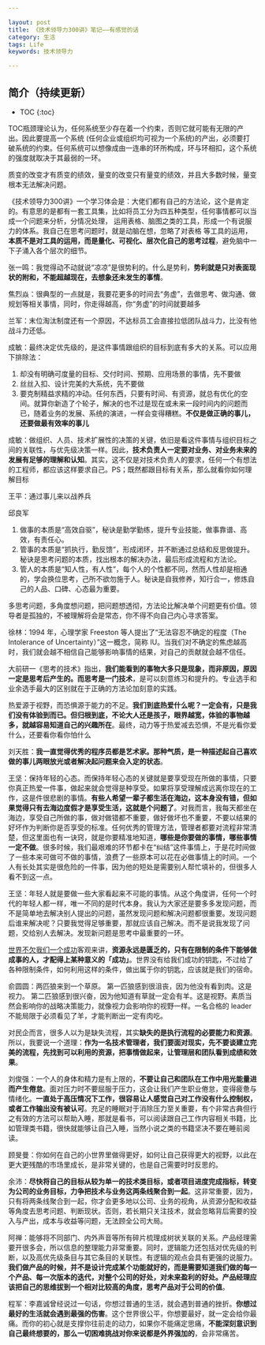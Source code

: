 ```yaml
---

layout: post
title: 《技术领导力300讲》笔记——有感觉的话
category: 生活
tags: Life
keywords: 技术领导力

---
```


## 简介（持续更新）

* TOC
{:toc}

TOC瓶颈理论认为，任何系统至少存在着一个约束，否则它就可能有无限的产出。因此要提高一个系统 (任何企业或组织均可视为一个系统)的产出，必须要打破系统的约束。任何系统可以想像成由一连串的环所构成，环与环相扣，这个系统的强度就取决于其最弱的一环。

质变的改变才有质变的绩效，量变的改变只有量变的绩效，并且大多数时候，量变根本无法解决问题。 

《技术领导力300讲》一个学习体会是：大佬们都有自己的方法论，这个是肯定的。有意思的是都有一套工具集，比如将员工分为四五种类型，任何事情都可以当成一个问题来分析，分情况处理， 运用表格、脑图之类的工具，形成一个有说服力的体系。我自己在思考问题时，就是动脑在想，忽略了对表格 等工具的运用，**本质不是对工具的运用，而是量化、可视化、层次化自己的思考过程**，避免脑中一下子涌入各个层次的细节。

张一鸣：我觉得动不动就说“凉凉”是很势利的。什么是势利，**势利就是只对表面现状的附和，不能超越现在，去想象还未发生的事情**。

焦烈焱：很典型的一点就是，我要花更多的时间去“务虚”，去做思考、做沟通、做规划等相关事情，同时，你走得越高，你“务虚”的时间就要越多

兰军：末位淘汰制度还有一个原因，不达标员工会直接拉低团队战斗力，比没有他战斗力还低。

成敏：最终决定优先级的，是这件事情跟组织的目标到底有多大的关系。可以应用下排除法：

1. 却没有明确可度量的目标、交付时间、预期、应用场景的事情，先不要做
2. 丝丝入扣、设计完美的大系统，先不要做
3. 要克制精益求精的冲动。任何东西，只要有时间、有资源，就总有优化的空间。就算你新造了个轮子，解决的也不过是现在或未来一段时间内的问题而已，随着业务的发展、系统的演进，一样会变得糟糕。**不仅是做正确的事儿，还要做最有效率的事儿**

成敏：做组织、人员、技术扩展性的决策的关键，依旧是看这件事情与组织目标之间的关联性，与优先级决策一样。因此，**技术负责人一定要对业务、对业务未来的发展有足够的理解和认知**。其实，这不仅是对技术负责人的要求，任何一个有想法的工程师，都应该这样要求自己。PS；既然都跟目标有关系，那么就看你如何理解目标

王平：通过事儿来以战养兵

邱良军

1. 做事的本质是“高效自驱”，秘诀是勤学勤练，提升专业技能，做事靠谱、高效，有责任心。
2. 管事的本质是“抓执行，勤反馈”，形成闭环，并不断通过总结和反思做提升。秘诀是思考问题的本质，找出根本的解决办法，最后形成流程和方法论。
3. 管人的本质是“知人性，有人性”，每个人的个性都不同，然而人性却是相通的，学会换位思考，己所不欲勿施于人。秘诀是自我修养，知行合一，修炼自己的人品、口碑、心态最为重要。

多思考问题，多角度想问题，把问题想透彻，方法论比解决单个问题更有价值。领导者是孤独的，不被理解将会是常态，你不得不向自己内心寻求答案。

徐林：1994 年，心理学家 Freeston 等人提出了“无法容忍不确定的程度（The Intolerance of Uncertainty）”这一概念，简称 IU。当我们对不确定的焦虑越高时，我们就会越不相信自己能够影响事情的结果，对自己的贡献就会越不信任。

大前研一《思考的技术》指出，**我们能看到的事物大多只是现象，而非原因，原因一定是思考后产生的。而思考是一门技术**，是可以刻意练习和提升的。专业选手和业余选手最大的区别就在于正确的方法论加刻意的实践。

热爱源于视野，而恐惧源于能力的不足。**我们到底热爱什么呢？一定会有，只是我们没有体验到而已。但归根到底，不论大人还是孩子，眼界越宽，体验的事物越多，就越容易知道自己的兴趣所在**。最终，动力等于热爱减去恐惧，不是光看你爱什么，还要看你看你怕什么

刘天胜：**我一直觉得优秀的程序员都是艺术家。那种气质，是一种描述起自己喜欢做的事儿两眼放光或者解决起问题来会入定的状态**。

王坚：保持年轻的心态。而保持年轻心态的关键就是要享受现在所做的事情，只要你真正热爱一件事，做起来就会觉得是种享受。如果将享受理解成远离你现在的工作，这是件很悲剧的事情。**有些人希望一辈子都生活在海边，这本身没有错，但如果觉得只有去海边度假才是享受生活，这就是个问题了**。对我而言，我每天都坐在海边，享受自己所做的事，做对做错都不重要，做好做坏也不重要，不要以结果的好坏作为判断你是否享受的标准。任何优秀的管理方法，管理者都要对流程非常清楚，但这里面也有一诀窍，就是你要精准地知道，**哪些是你要做的事情，哪些事情一定不做**。很多时候，我们最艰难的环节都卡在“纠结”这件事情上，于是花时间做了一些本来可做可不做的事情，浪费了一些原本可以花在必做事情上的时间。一个人有长处其实是很危险的一件事，因为他的短处是需要别人帮忙填补的，但很多人看不到这一点。

王坚：年轻人就是要做一些大家看起来不可能的事情。从这个角度讲，任何一个时代的年轻人都一样，唯一不同的是时代本身。我认为大家还是要多多发现问题，而不是简单地去解决别人提出的问题，虽然发现问题和解决问题都很重要。发现问题后谁来解决呢？只要我觉得足够重要，那就应该自己解决。而不是说我发现了问题，交给别人去解决。发现新问题是思考中最重要的一环。


[世界不欠我们一个成功](https://mp.weixin.qq.com/s?__biz=MjM5ODQ2MDIyMA==&mid=2650715342&idx=1&sn=04511d3b0f51f32c7227a31af8abd375&chksm=bec07a9d89b7f38bfb9296abe8e6b50a8e85ca9c08487f4097d2d5c005f6045a35d22ec13dcd&mpshare=1&scene=23&srcid=0122U7LVWttetahNmRve43jx%23rd)客观来讲，**资源永远是匮乏的，只有在限制的条件下能够做成事的人，才配得上某种意义的「成功」**。世界没有给我们成功的钥匙，不过给了各种限制条件，如何利用这样的条件，做出属于你的钥匙，应该就是我们的宿命。

俞圆圆：两匹狼来到一个草原。 第一匹狼感到很沮丧，因为他没有看到肉。这是视力。 第二匹狼感到很兴奋，因为他知道有草就一定会有羊。这是视野。素质当然会影响你的战略决策能力，就像视力会影响你的视野一样。一名合格的 leader 不能局限于必须看见了羊，才能判断出一定有肉吃。

对民企而言，很多人以为是缺失流程，其实**缺失的是执行流程的必要能力和资源**。所以，我要说一个道理：**作为一名技术管理者，我们要面对现实，先不要谈建立完美的流程，先找到可以利用的资源，把事情做起来，让管理层和团队看到成绩和效果**。

刘俊强：一个人的身体和精力是有上限的，**不要让自己和团队在工作中用光能量进而产生倦怠**。面对压力时不要屈服于压力，这会让我们产生职业倦怠，变得疲惫与情绪化。**一直处于高压情况下工作，很容易让人感觉自己对工作没有什么控制权，或者工作输出没有被认可**。充足的睡眠对于消除压力至关重要，有个非常古典但行之有效的方法可以帮助入睡，那就是看书，可以阅读跟自己工作内容相关书籍，比如管理类书籍，很快就能够让自己入睡，当然小说之类的书籍坚决不要在睡前阅读。


顾旻曼：你如何在自己的小世界里做得更好，如何让自己获得更大的视野，以此在更大更残酷的市场里成长，是非常关键的，也是自己需要时时反思的。

余沛：**尽快将自己的目标从较为单一的技术类目标，或者项目进度完成指标，转变为公司的业务目标，力争把技术与业务这两条线聚合到一起**。这非常重要，因为，只有将两条线聚合到一起，你才会更多地以公司、业务的视角，从资源分配和收益等角度去思考问题、判断现状。否则，若长期只关注技术，就会忽略背后需要的投入与产出，成本与收益等问题，无法顾全公司大局。

阿禅：能够将不同部门、内外声音等所有碎片梳理成树状关联的关系。产品经理需要开很多会，所以信息的整理能力非常重要。同时，逻辑能力还包括对优先级的判断，以及高优先级条目与其它条目的关联性。有逻辑的观点会具有更强的说服力。**我们做产品的时候，并不是设计完成某个功能就好的，而是需要知道我们做的每一个产品、每一次版本的迭代，对整个公司的好处，对未来盈利的好处。产品经理应该把自己的思维拔到一个相对比较高的角度，思考产品对于公司的价值**。

程军：李嘉诚曾经说过一句话，你想过普通的生活，就会遇到普通的挫折。**你想过最好的生活就会遇到最强的伤害**。这个世界很公平，你想要最好，就一定会给你最痛。而你的初心就是支撑你往前走的动力，如果你不能痛定思痛，**不能深刻意识到自己最终想要的，那么一切困难挑战对你来说都是外界强加的**，会非常痛苦。







